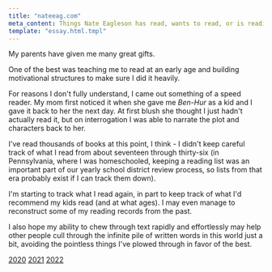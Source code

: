 ```yaml
---
title: "nateeag.com"
meta_content: Things Nate Eagleson has read, wants to read, or is reading.
template: "essay.html.tmpl"
---
```


My parents have given me many great gifts.

One of the best was teaching me to read at an early age and building
motivational structures to make sure I did it heavily.

For reasons I don't fully understand, I came out something of a speed reader.
My mom first noticed it when she gave me _Ben-Hur_ as a kid and I gave it back
to her the next day. At first blush she thought I just hadn't actually read it,
but on interrogation I was able to narrate the plot and characters back to her.

I've read thousands of books at this point, I think - I didn't keep careful
track of what I read from about seventeen through thirty-six (in Pennsylvania,
where I was homeschooled, keeping a reading list was an important part of our
yearly school district review process, so lists from that era probably exist if
I can track them down).

I'm starting to track what I read again, in part to keep track of what I'd
recommend my kids read (and at what ages). I may even manage to reconstruct
some of my reading records from the past.

I also hope my ability to chew through text rapidly and effortlessly may help
other people cull through the infinite pile of written words in this world just
a bit, avoiding the pointless things I've plowed through in favor of the best.

[2020](/reading/2020.html)
[2021](/reading/2021.html)
[2022](/reading/2022.html)
